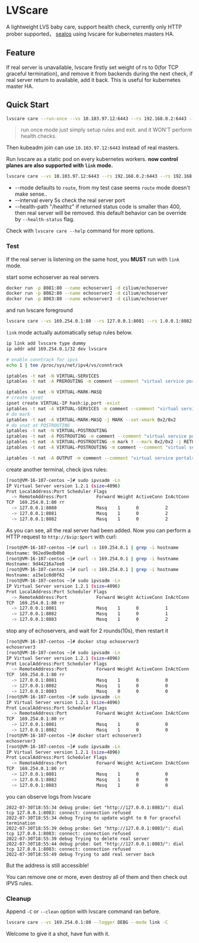 # LVScare

A lightweight LVS baby care, support health check, currently only HTTP prober supported， [sealos](https://github.com/labring/sealos) using lvscare for kubernetes masters HA.

## Feature

If real server is unavailable, lvscare firstly set weight of rs to 0(for TCP graceful termination), and remove it from backends during the next check, if real server return to available, add it back. This is useful for kubernetes master HA.

## Quick Start

```bash
lvscare care --run-once --vs 10.103.97.12:6443 --rs 192.168.0.2:6443 --rs 192.168.0.3:6443 --rs 192.168.0.4:6443
```

> run once mode just simply setup rules and exit. and it WON'T perform health checks.

Then kubeadm join can use `10.103.97.12:6443` instead of real masters.

Run lvscare as a static pod on every kubernetes workers. **now control planes are also supported with `link` mode.**

```bash
lvscare care --vs 10.103.97.12:6443 --rs 192.168.0.2:6443 --rs 192.168.0.3:6443 --rs 192.168.0.4:6443 --interval 5 --mode link
```

- --mode defaults to `route`, from my test case seems `route` mode doesn't make sense..
- --interval every 5s check the real server port
- --health-path "/healthz" if returned status code is smaller than 400, then real server will be removed. this default behavior can be override by `--health-status` flag.

Check with `lvscare care --help` command for more options.

### Test

If the real server is listening on the same host, you **MUST** run with `link` mode.

start some echoserver as real servers

```bash
docker run -p 8081:80 --name echoserver1 -d cilium/echoserver
docker run -p 8082:80 --name echoserver2 -d cilium/echoserver
docker run -p 8083:80 --name echoserver3 -d cilium/echoserver
```

and run lvscare foreground

```bash
lvscare care --vs 169.254.0.1:80 --rs 127.0.0.1:8081 --rs 1.0.0.1:8082 --rs 127.0.0.1:8083 --logger DEBG --health-schem http --health-path / --mode link
```

`link` mode actually automatically setup rules below.

```bash
ip link add lvscare type dummy
ip addr add 169.254.0.1/32 dev lvscare

# enable conntrack for ipvs
echo 1 | tee /proc/sys/net/ipv4/vs/conntrack

iptables -t nat -N VIRTUAL-SERVICES
iptables -t nat -A PREROUTING -m comment --comment "virtual service portals" -j VIRTUAL-SERVICES

iptables -t nat -N VIRTUAL-MARK-MASQ
# create ipset
ipset create VIRTUAL-IP hash:ip,port -exist
iptables -t nat -A VIRTUAL-SERVICES -m comment --comment "virtual service ip + port for masquerade purpose" -m set --match-set VIRTUAL-IP dst,dst -j VIRTUAL-MARK-MASQ
# do mark
iptables -t nat -A VIRTUAL-MARK-MASQ -j MARK --set-xmark 0x2/0x2
# do snat at POSTROUTING
iptables -t nat -N VIRTUAL-POSTROUTING
iptables -t nat -A POSTROUTING -m comment --comment "virtual service postrouting rules" -j VIRTUAL-POSTROUTING
iptables -t nat -A VIRTUAL-POSTROUTING -m mark ! --mark 0x2/0x2 -j RETURN
iptables -t nat -A VIRTUAL-POSTROUTING -m comment --comment "virtual service traffic requiring SNAT" -m mark --mark 0x2 -j MASQUERADE

iptables -t nat -A OUTPUT -m comment --comment "virtual service portals" -j VIRTUAL-SERVICES
```

create another terminal, check ipvs rules:

```bash
[root@VM-16-107-centos ~]# sudo ipvsadm -Ln
IP Virtual Server version 1.2.1 (size=4096)
Prot LocalAddress:Port Scheduler Flags
  -> RemoteAddress:Port           Forward Weight ActiveConn InActConn
TCP  169.254.0.1:80 rr
  -> 127.0.0.1:8080               Masq    1      0          2
  -> 127.0.0.1:8081               Masq    1      0          2
  -> 127.0.0.1:8082               Masq    1      0          2
```

As you can see, all the real server had been added. Now you can perform a HTTP request to `http://$vip:$port` with curl:

```bash
[root@VM-16-107-centos ~]# curl -s 169.254.0.1 | grep -i hostname
Hostname: 962ed9edb0b0
[root@VM-16-107-centos ~]# curl -s 169.254.0.1 | grep -i hostname
Hostname: 9d44216a7ee8
[root@VM-16-107-centos ~]# curl -s 169.254.0.1 | grep -i hostname
Hostname: a15e1c0d0f62
[root@VM-16-107-centos ~]# sudo ipvsadm -Ln
IP Virtual Server version 1.2.1 (size=4096)
Prot LocalAddress:Port Scheduler Flags
  -> RemoteAddress:Port           Forward Weight ActiveConn InActConn
TCP  169.254.0.1:80 rr
  -> 127.0.0.1:8081               Masq    1      0          1
  -> 127.0.0.1:8082               Masq    1      0          1
  -> 127.0.0.1:8083               Masq    1      0          2
```

stop any of echoservers, and wait for 2 rounds(10s), then restart it

```bash
[root@VM-16-107-centos ~]# docker stop echoserver3
echoserver3
[root@VM-16-107-centos ~]# sudo ipvsadm -Ln
IP Virtual Server version 1.2.1 (size=4096)
Prot LocalAddress:Port Scheduler Flags
  -> RemoteAddress:Port           Forward Weight ActiveConn InActConn
TCP  169.254.0.1:80 rr
  -> 127.0.0.1:8081               Masq    1      0          0
  -> 127.0.0.1:8082               Masq    1      0          0
  -> 127.0.0.1:8083               Masq    0      0          0
[root@VM-16-107-centos ~]# sudo ipvsadm -Ln
IP Virtual Server version 1.2.1 (size=4096)
Prot LocalAddress:Port Scheduler Flags
  -> RemoteAddress:Port           Forward Weight ActiveConn InActConn
TCP  169.254.0.1:80 rr
  -> 127.0.0.1:8081               Masq    1      0          0
  -> 127.0.0.1:8082               Masq    1      0          0
[root@VM-16-107-centos ~]# docker start echoserver3
echoserver3
[root@VM-16-107-centos ~]# sudo ipvsadm -Ln
IP Virtual Server version 1.2.1 (size=4096)
Prot LocalAddress:Port Scheduler Flags
  -> RemoteAddress:Port           Forward Weight ActiveConn InActConn
TCP  169.254.0.1:80 rr
  -> 127.0.0.1:8081               Masq    1      0          0
  -> 127.0.0.1:8082               Masq    1      0          0
  -> 127.0.0.1:8083               Masq    1      0          0
```

you can observe logs from lvscare

```log
2022-07-30T18:55:34 debug probe: Get "http://127.0.0.1:8083/": dial tcp 127.0.0.1:8083: connect: connection refused
2022-07-30T18:55:34 debug Trying to update wight to 0 for graceful termination
2022-07-30T18:55:39 debug probe: Get "http://127.0.0.1:8083/": dial tcp 127.0.0.1:8083: connect: connection refused
2022-07-30T18:55:39 debug Trying to delete real server
2022-07-30T18:55:44 debug probe: Get "http://127.0.0.1:8083/": dial tcp 127.0.0.1:8083: connect: connection refused
2022-07-30T18:55:49 debug Trying to add real server back
```

But the address is still accessible!

You can remove one or more, even destroy all of them and then check out IPVS rules.

### Cleanup

Append `-C` or `--clean` option with lvscare command ran before.

```bash
lvscare care --vs 169.254.0.1:80 --logger DEBG --mode link -C
```

Welcome to give it a shot, have fun with it.
